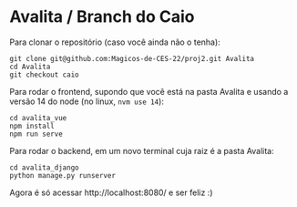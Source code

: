 # Avalita / Branch do Caio

Para clonar o repositório (caso você ainda não o tenha):
```
git clone git@github.com:Magicos-de-CES-22/proj2.git Avalita
cd Avalita
git checkout caio
```

Para rodar o frontend, supondo que você está na pasta Avalita e usando a versão 14 do node (no linux, `nvm use 14`):
```
cd avalita_vue
npm install
npm run serve
```

Para rodar o backend, em um novo terminal cuja raiz é a pasta Avalita:
```
cd avalita_django
python manage.py runserver
```

Agora é só acessar http://localhost:8080/ e ser feliz :)

